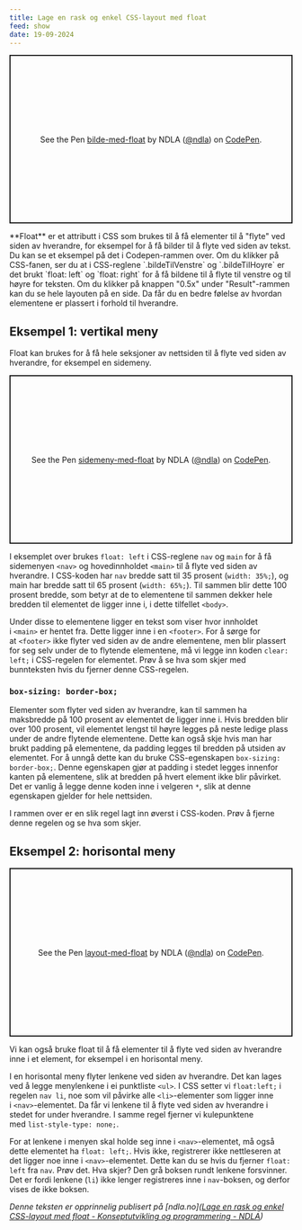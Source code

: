 ```yaml
---
title: Lage en rask og enkel CSS-layout med float
feed: show
date: 19-09-2024
---
```

  
<p class="codepen" data-height="300" data-default-tab="html,result" data-slug-hash="YzEeZvx" data-pen-title="bilde-med-float" data-editable="true" data-user="ndla" style="height: 300px; box-sizing: border-box; display: flex; align-items: center; justify-content: center; border: 2px solid; margin: 1em 0; padding: 1em;">
  <span>See the Pen <a href="https://codepen.io/ndla/pen/YzEeZvx">
  bilde-med-float</a> by NDLA (<a href="https://codepen.io/ndla">@ndla</a>)
  on <a href="https://codepen.io">CodePen</a>.</span>
</p>
<script async src="https://cpwebassets.codepen.io/assets/embed/ei.js"></script>
**Float** er et attributt i CSS som brukes til å få elementer til å "flyte" ved siden av hverandre, for eksempel for å få bilder til å flyte ved siden av tekst. Du kan se et eksempel på det i Codepen-rammen over. Om du klikker på CSS-fanen, ser du at i CSS-reglene `.bildeTilVenstre` og `.bildeTilHoyre` er det brukt `float: left` og `float: right` for å få bildene til å flyte til venstre og til høyre for teksten. Om du klikker på knappen "0.5x" under "Result"-rammen kan du se hele layouten på en side. Da får du en bedre følelse av hvordan elementene er plassert i forhold til hverandre.

## Eksempel 1: vertikal meny

Float kan brukes for å få hele seksjoner av nettsiden til å flyte ved siden av hverandre, for eksempel en sidemeny.

<p class="codepen" data-height="300" data-default-tab="html,result" data-slug-hash="abVqJjZ" data-pen-title="sidemeny-med-float" data-editable="true" data-user="ndla" style="height: 300px; box-sizing: border-box; display: flex; align-items: center; justify-content: center; border: 2px solid; margin: 1em 0; padding: 1em;">
  <span>See the Pen <a href="https://codepen.io/ndla/pen/abVqJjZ">
  sidemeny-med-float</a> by NDLA (<a href="https://codepen.io/ndla">@ndla</a>)
  on <a href="https://codepen.io">CodePen</a>.</span>
</p>
<script async src="https://cpwebassets.codepen.io/assets/embed/ei.js"></script>


I eksemplet over brukes `float: left` i CSS-reglene `nav` og `main` for å få sidemenyen `<nav>` og hovedinnholdet `<main>` til å flyte ved siden av hverandre. I CSS-koden har `nav` bredde satt til 35 prosent (`width: 35%;`), og main har bredde satt til 65 prosent (`width: 65%;`). Til sammen blir dette 100 prosent bredde, som betyr at de to elementene til sammen dekker hele bredden til elementet de ligger inne i, i dette tilfellet `<body>`.

Under disse to elementene ligger en tekst som viser hvor innholdet i `<main>` er hentet fra. Dette ligger inne i en `<footer>`. For å sørge for at `<footer>` ikke flyter ved siden av de andre elementene, men blir plassert for seg selv under de to flytende elementene, må vi legge inn koden `clear: left;` i CSS-regelen for elementet. Prøv å se hva som skjer med bunnteksten hvis du fjerner denne CSS-regelen.

### `box-sizing: border-box;`

Elementer som flyter ved siden av hverandre, kan til sammen ha maksbredde på 100 prosent av elementet de ligger inne i. Hvis bredden blir over 100 prosent, vil elementet lengst til høyre legges på neste ledige plass under de andre flytende elementene. Dette kan også skje hvis man har brukt padding på elementene, da padding legges til bredden på utsiden av elementet. For å unngå dette kan du bruke CSS-egenskapen `box-sizing: border-box;`. Denne egenskapen gjør at padding i stedet legges innenfor kanten på elementene, slik at bredden på hvert element ikke blir påvirket. Det er vanlig å legge denne koden inne i velgeren `*`, slik at denne egenskapen gjelder for hele nettsiden.

I rammen over er en slik regel lagt inn øverst i CSS-koden. Prøv å fjerne denne regelen og se hva som skjer.

## Eksempel 2: horisontal meny
<p class="codepen" data-height="300" data-default-tab="html,result" data-slug-hash="ZEarewY" data-pen-title="layout-med-float" data-editable="true" data-user="ndla" style="height: 300px; box-sizing: border-box; display: flex; align-items: center; justify-content: center; border: 2px solid; margin: 1em 0; padding: 1em;">
  <span>See the Pen <a href="https://codepen.io/ndla/pen/ZEarewY">
  layout-med-float</a> by NDLA (<a href="https://codepen.io/ndla">@ndla</a>)
  on <a href="https://codepen.io">CodePen</a>.</span>
</p>
<script async src="https://cpwebassets.codepen.io/assets/embed/ei.js"></script>

Vi kan også bruke float til å få elementer til å flyte ved siden av hverandre inne i et element, for eksempel i en horisontal meny.

I en horisontal meny flyter lenkene ved siden av hverandre. Det kan lages ved å legge menylenkene i ei punktliste `<ul>`. I CSS setter vi `float:left;` i regelen `nav li`, noe som vil påvirke alle `<li>`-elementer som ligger inne i `<nav>`-elementet. Da får vi lenkene til å flyte ved siden av hverandre i stedet for under hverandre. I samme regel fjerner vi kulepunktene med `list-style-type: none;`.

For at lenkene i menyen skal holde seg inne i `<nav>`-elementet, må også dette elementet ha `float: left;`. Hvis ikke, registrerer ikke nettleseren at det ligger noe inne i `<nav>`-elementet. Dette kan du se hvis du fjerner `float: left` fra `nav`. Prøv det. Hva skjer? Den grå boksen rundt lenkene forsvinner. Det er fordi lenkene (`li`) ikke lenger registreres inne i `nav`-boksen, og derfor vises de ikke boksen.


*Denne teksten er opprinnelig publisert på [ndla.no]([Lage en rask og enkel CSS-layout med float - Konseptutvikling og programmering - NDLA](https://ndla.no/subject:1:1352b19e-e706-4480-a728-c6b0a57ba8ae/topic:1:f7b88f8c-5f2f-4ea8-bdcf-1bd4811c37b3/topic:1:df9278b0-7252-4a62-a39c-3107d7f319f1/resource:c8e50788-7ef0-4a32-ba89-d882a8e25451))*